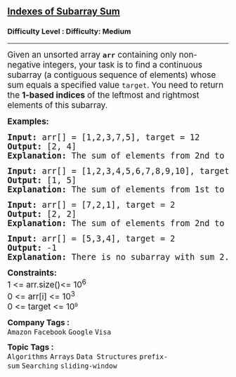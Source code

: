 <h2><a href="https://www.geeksforgeeks.org/problems/subarray-with-given-sum-1587115621/1?page=1&sortBy=submissions">Indexes of Subarray Sum</a></h2><h3>Difficulty Level : Difficulty: Medium</h3><hr><div class="problems_problem_content__Xm_eO"><p><span style="font-size: 14pt;">Given an unsorted array <strong><code>arr</code></strong> containing only non-negative integers, your task is to find a continuous subarray (a contiguous sequence of elements) whose sum equals a specified value <code>target</code>. You need to return the <strong>1-based indices</strong> of the leftmost and rightmost elements of this subarray.</span></p>
<p><span style="font-size: 14pt;"><strong>Examples:</strong></span></p>
<pre><span style="font-size: 14pt;"><strong>Input: </strong>arr[] = [1,2,3,7,5], target = 12
<strong>Output: </strong>[2, 4]<strong>
Explanation: </strong>The sum of elements from 2nd to 4th position is 12.</span></pre>
<pre><span style="font-size: 14pt;"><strong>Input: </strong>arr[] = [1,2,3,4,5,6,7,8,9,10], target = 15,
<strong>Output: </strong>[1, 5]<strong>
Explanation: </strong>The sum of elements from 1st to 5th position is 15.
</span></pre>
<pre><span style="font-size: 14pt;"><strong>Input: </strong>arr[] = [7,2,1], target = 2
<strong>Output: </strong>[2, 2]<strong>
Explanation: </strong>The sum of elements from 2nd to 2nd position is 2.<br></span></pre>
<pre><span style="font-size: 14pt;"><strong>Input: </strong>arr[] = [5,3,4], target = 2
<strong>Output: </strong>-1<strong>
Explanation: </strong>There is no subarray with sum 2.</span></pre>
<p><span style="font-size: 14pt;"><strong>Constraints:<br></strong>1 &lt;= arr.size()&lt;= 10<sup>6<br></sup>0 &lt;= arr[i] &lt;= 10<sup>3</sup></span><br><span style="font-size: 14pt;">0 &lt;=&nbsp;</span><span style="font-size: 14pt;">target</span><span style="font-size: 14pt;">&nbsp;&lt;= 10</span><sup>9</sup></p></div><p><span style=font-size:18px><strong>Company Tags : </strong><br><code>Amazon</code>&nbsp;<code>Facebook</code>&nbsp;<code>Google</code>&nbsp;<code>Visa</code>&nbsp;<br><p><span style=font-size:18px><strong>Topic Tags : </strong><br><code>Algorithms</code>&nbsp;<code>Arrays</code>&nbsp;<code>Data Structures</code>&nbsp;<code>prefix-sum</code>&nbsp;<code>Searching</code>&nbsp;<code>sliding-window</code>&nbsp;